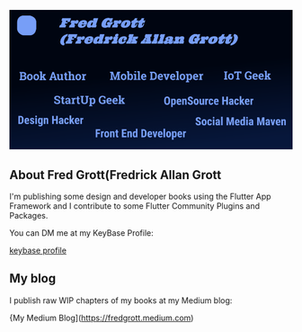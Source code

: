 <p align="center">
  <a href="https://fredgrott.github.io"><img src="https://raw.githubusercontent.com/fredgrott/FredGrott/gh-pages/assets/geek-profile.png" alt="Header" /></a>
</p>



## About Fred Grott(Fredrick Allan Grott

I'm publishing some design and developer books using the Flutter App Framework and I contribute to some Flutter Community Plugins and Packages.

You can DM me at my KeyBase Profile:

[keybase profile](https://keybase.io/fredgrott)


## My blog

I publish raw WIP chapters of my books at my Medium blog:

{My Medium Blog](https://fredgrott.medium.com)
